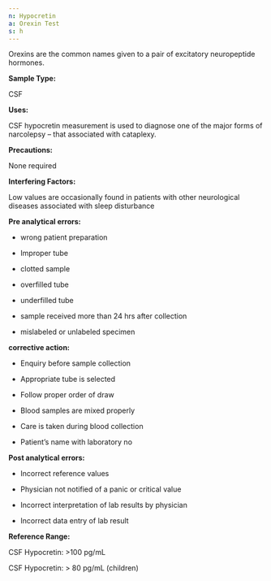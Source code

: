 ```yaml
---
n: Hypocretin
a: Orexin Test
s: h
---
```



Orexins are the common names given to a pair of excitatory neuropeptide hormones.

__Sample Type:__

CSF

__Uses:__

CSF hypocretin measurement is used to diagnose one of the major forms of narcolepsy – that associated with cataplexy.

__Precautions:__

None required

__Interfering Factors:__

Low values are occasionally found in patients with other neurological diseases associated with sleep disturbance

__Pre analytical errors:__

-	wrong patient preparation

-	Improper tube

-	clotted sample

-	overfilled tube

-	underfilled tube

-	sample received more than 24 hrs after collection

-	mislabeled or unlabeled specimen

__corrective action:__

-	Enquiry before sample collection

-	 Appropriate tube is selected

-	Follow proper order of draw 

-	Blood samples are mixed properly

-	Care is taken during blood collection 

-	Patient’s name with laboratory no

__Post analytical errors:__

-	Incorrect reference values

-	Physician not notified of a panic or critical value

-	Incorrect interpretation of lab results by physician 

-	Incorrect data entry of lab result

__Reference Range:__

CSF Hypocretin: >100 pg/mL

CSF Hypocretin: > 80 pg/mL (children)